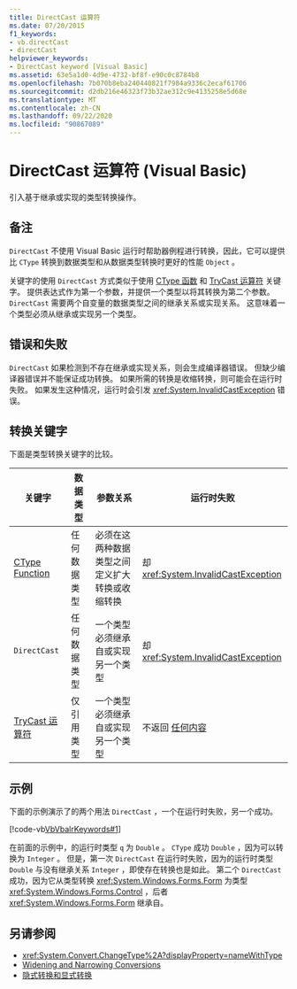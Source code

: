 ```yaml
---
title: DirectCast 运算符
ms.date: 07/20/2015
f1_keywords:
- vb.directCast
- directCast
helpviewer_keywords:
- DirectCast keyword [Visual Basic]
ms.assetid: 63e5a1d0-4d9e-4732-bf8f-e90c0c8784b8
ms.openlocfilehash: 7b070b8eba240440821f7984a9336c2ecaf61706
ms.sourcegitcommit: d2db216e46323f73b32ae312c9e4135258e5d68e
ms.translationtype: MT
ms.contentlocale: zh-CN
ms.lasthandoff: 09/22/2020
ms.locfileid: "90867089"
---
```

# <a name="directcast-operator-visual-basic"></a>DirectCast 运算符 (Visual Basic)

引入基于继承或实现的类型转换操作。  
  
## <a name="remarks"></a>备注  

 `DirectCast` 不使用 Visual Basic 运行时帮助器例程进行转换，因此，它可以提供比 `CType` 转换到数据类型和从数据类型转换时更好的性能 `Object` 。  
  
 关键字的使用 `DirectCast` 方式类似于使用 [CType 函数](../functions/ctype-function.md) 和 [TryCast 运算符](trycast-operator.md) 关键字。 提供表达式作为第一个参数，并提供一个类型以将其转换为第二个参数。 `DirectCast` 需要两个自变量的数据类型之间的继承关系或实现关系。 这意味着一个类型必须从继承或实现另一个类型。  
  
## <a name="errors-and-failures"></a>错误和失败  

 `DirectCast` 如果检测到不存在继承或实现关系，则会生成编译器错误。 但缺少编译器错误并不能保证成功转换。 如果所需的转换是收缩转换，则可能会在运行时失败。 如果发生这种情况，运行时会引发 <xref:System.InvalidCastException> 错误。  
  
## <a name="conversion-keywords"></a>转换关键字  

 下面是类型转换关键字的比较。  
  
|关键字|数据类型|参数关系|运行时失败|  
|---|---|---|---|  
|[CType Function](../functions/ctype-function.md)|任何数据类型|必须在这两种数据类型之间定义扩大转换或收缩转换|却 <xref:System.InvalidCastException>|  
|`DirectCast`|任何数据类型|一个类型必须继承自或实现另一个类型|却 <xref:System.InvalidCastException>|  
|[TryCast 运算符](trycast-operator.md)|仅引用类型|一个类型必须继承自或实现另一个类型|不返回 [任何内容](../nothing.md)|  
  
## <a name="example"></a>示例  

 下面的示例演示了的两个用法 `DirectCast` ，一个在运行时失败，另一个成功。  
  
 [!code-vb[VbVbalrKeywords#1](~/samples/snippets/visualbasic/VS_Snippets_VBCSharp/VbVbalrKeywords/VB/Class1.vb#1)]  
  
 在前面的示例中，的运行时类型 `q` 为 `Double` 。 `CType` 成功 `Double` ，因为可以转换为 `Integer` 。 但是，第一次 `DirectCast` 在运行时失败，因为的运行时类型 `Double` 与没有继承关系 `Integer` ，即使存在转换也是如此。 第二个 `DirectCast` 成功，因为它从类型转换 <xref:System.Windows.Forms.Form> 为类型 <xref:System.Windows.Forms.Control> ，后者 <xref:System.Windows.Forms.Form> 继承自。  
  
## <a name="see-also"></a>另请参阅

- <xref:System.Convert.ChangeType%2A?displayProperty=nameWithType>
- [Widening and Narrowing Conversions](../../programming-guide/language-features/data-types/widening-and-narrowing-conversions.md)
- [隐式转换和显式转换](../../programming-guide/language-features/data-types/implicit-and-explicit-conversions.md)
